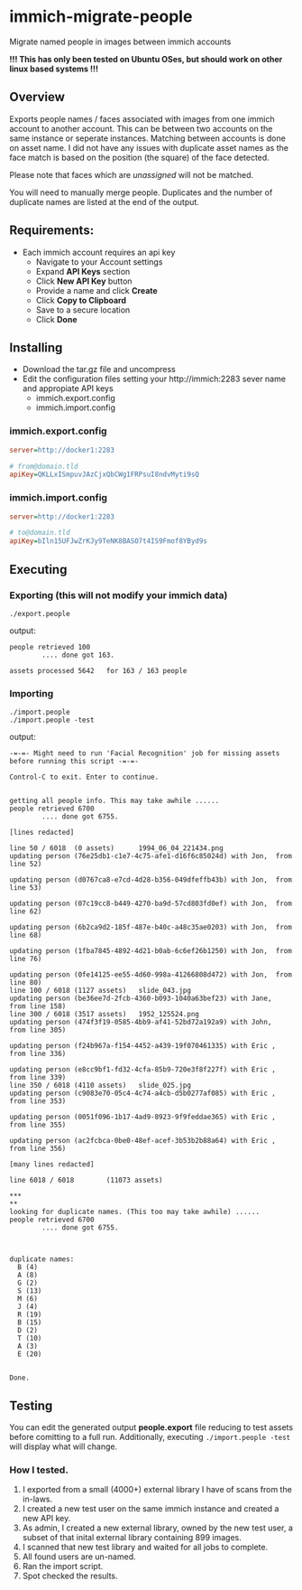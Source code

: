# immich-migrate-people
Migrate named people in images between immich accounts

**!!! This has only been tested on Ubuntu OSes, but should work on other linux based systems !!!**

## Overview
Exports people names / faces associated with images from one immich account to another account. This can be between two accounts on the same instance or seperate instances. Matching between accounts is done on asset name. I did not have any issues with duplicate asset names as the face match is based on the position (the square) of the face detected.

Please note that faces which are *unassigned* will not be matched.

You will need to manually merge people.  Duplicates and the number of duplicate names are listed at the end of the output.

## Requirements:
- Each immich account requires an api key
   - Navigate to your Account settings
   - Expand **API Keys** section
   - Click **New API Key** button
   - Provide a name and click **Create**
   - Click **Copy to Clipboard**
   - Save to a secure location
   - Click **Done**
## Installing
- Download the tar.gz file and uncompress
- Edit the configuration files setting your http://immich:2283 sever name and appropiate API keys
  - immich.export.config
  - immich.import.config


### immich.export.config
```ini
server=http://docker1:2283

# from@domain.tld
apiKey=QKLLxISmpuvJAzCjxQbCWg1FRPsuI8ndvMyti9sQ

```

### immich.import.config
```ini
server=http://docker1:2283

# to@domain.tld
apiKey=bIln15UFJwZrKJy9TeNK8BASO7t4IS9Fmof8YByd9s

```

## Executing
### Exporting (this will not modify your immich data)
```
./export.people
```

output:
~~~ getting all people info. This may take awhile ......
people retrieved 100
        .... done got 163.

assets processed 5642   for 163 / 163 people
~~~

### Importing
```
./import.people
./import.people -test
```

output:
```
-=-=- Might need to run 'Facial Recognition' job for missing assets before running this script -=-=-

Control-C to exit. Enter to continue.


getting all people info. This may take awhile ......
people retrieved 6700
        .... done got 6755.

[lines redacted]

line 50 / 6018  (0 assets)      1994_06_04_221434.png
updating person (76e25db1-c1e7-4c75-afe1-d16f6c85024d) with Jon,  from line 52)

updating person (d0767ca8-e7cd-4d28-b356-049dfeffb43b) with Jon,  from line 53)

updating person (07c19cc8-b449-4270-ba9d-57cd803fd0ef) with Jon,  from line 62)

updating person (6b2ca9d2-185f-487e-b40c-a48c35ae0203) with Jon,  from line 68)

updating person (1fba7845-4892-4d21-b0ab-6c6ef26b1250) with Jon,  from line 76)

updating person (0fe14125-ee55-4d60-998a-41266808d472) with Jon,  from line 80)
line 100 / 6018 (1127 assets)   slide_043.jpg
updating person (be36ee7d-2fcb-4360-b093-1040a63bef23) with Jane,  from line 158)
line 300 / 6018 (3517 assets)   1952_125524.png
updating person (474f3f19-0585-4bb9-af41-52bd72a192a9) with John,  from line 305)

updating person (f24b967a-f154-4452-a439-19f070461335) with Eric ,  from line 336)

updating person (e8cc9bf1-fd32-4cfa-85b9-720e3f8f227f) with Eric ,  from line 339)
line 350 / 6018 (4110 assets)   slide_025.jpg
updating person (c9083e70-05c4-4c74-a4cb-d5b0277af085) with Eric ,  from line 353)

updating person (0051f096-1b17-4ad9-8923-9f9feddae365) with Eric ,  from line 355)

updating person (ac2fcbca-0be0-48ef-acef-3b53b2b88a64) with Eric ,  from line 356)

[many lines redacted]

line 6018 / 6018        (11073 assets)

***
**
looking for duplicate names. (This too may take awhile) ......
people retrieved 6700
        .... done got 6755.



duplicate names:
  B (4)
  A (8)
  G (2)
  S (13)
  M (6)
  J (4)
  R (19)
  B (15)
  D (2)
  T (10)
  A (3)
  E (20)


Done.
```


## Testing
You can edit the generated output **people.export** file reducing to test assets before comitting to a full run.
Additionally, executing ```./import.people -test``` will display what will change.

### How I tested.
1. I exported from a small (4000+) external library I have of scans from the in-laws.
2. I created a new test user on the same immich instance and created a new API key.
3. As admin, I created a new external library, owned by the new test user, a subset of that inital external library containing 899 images.
4. I scanned that new test library and waited for all jobs to complete.
5. All found users are un-named.
6. Ran the import script.
7. Spot checked the results.
   


